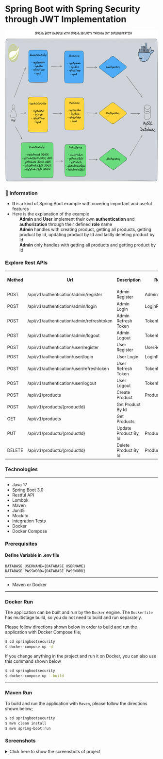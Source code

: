 # Spring Boot with Spring Security through JWT Implementation

<p align="center">
    <img src="screenshots/spring_boot_security_example_jwt_implementation.png" alt="Main Information" width="700" height="500">
</p>

### 📖 Information

<ul style="list-style-type:disc">
  <li><b>It</b> is a kind of Spring Boot example with covering important and useful features</li> 
  <li>Here is the explanation of the example
       <ul><b>Admin</b> and <b>User</b> implement their own <b>authentication</b> and <b>authorization</b> through their defined <b>role</b> name</ul>
       <ul><b>Admin</b> handles with creating product, getting all products, getting product by Id, updating product by Id and lastly deleting product by Id</ul>
       <ul><b>Admin</b> only handles with getting all products and getting product by Id</ul>
  </li>
</ul>

### Explore Rest APIs

<table style="width:100%">
  <tr>
      <th>Method</th>
      <th>Url</th>
      <th>Description</th>
      <th>Request Body</th>
      <th>Header</th>
      <th>Valid Path Variable</th>
      <th>No Path Variable</th>
  </tr>
  <tr>
      <td>POST</td>
      <td>/api/v1/authentication/admin/register</td>
      <td>Admin Register</td>
      <td>AdminRegisterRequest</td>
      <td></td>
      <td></td>
      <td></td>
  <tr>
  <tr>
      <td>POST</td>
      <td>/api/v1/authentication/admin/login</td>
      <td>Admin Login</td>
      <td>LoginRequest</td>
      <td></td>
      <td></td>
      <td></td>
  <tr>
  <tr>
      <td>POST</td>
      <td>/api/v1/authentication/admin/refreshtoken</td>
      <td>Admin Refresh Token</td>
      <td>TokenRefreshRequest</td>
      <td></td>
      <td></td>
      <td></td>
  <tr>
  <tr>
      <td>POST</td>
      <td>/api/v1/authentication/admin/logout</td>
      <td>Admin Logout</td>
      <td>TokenInvalidateRequest</td>
      <td></td>
      <td></td>
      <td></td>
  <tr>
  <tr>
      <td>POST</td>
      <td>/api/v1/authentication/user/register</td>
      <td>User Register</td>
      <td>UserRegisterRequest</td>
      <td></td>
      <td></td>
      <td></td>
  <tr>
  <tr>
      <td>POST</td>
      <td>/api/v1/authentication/user/login</td>
      <td>User Login</td>
      <td>LoginRequest</td>
      <td></td>
      <td></td>
      <td></td>
  <tr>
  <tr>
      <td>POST</td>
      <td>/api/v1/authentication/user/refreshtoken</td>
      <td>User Refresh Token</td>
      <td>TokenRefreshRequest</td>
      <td></td>
      <td></td>
      <td></td>
  <tr>
  <tr>
      <td>POST</td>
      <td>/api/v1/authentication/user/logout</td>
      <td>User Logout</td>
      <td>TokenInvalidateRequest</td>
      <td></td>
      <td></td>
      <td></td>
  <tr>
  <tr>
      <td>POST</td>
      <td>/api/v1/products</td>
      <td>Create Product</td>
      <td>ProductCreateRequest</td>
      <td></td>
      <td></td>
      <td></td>
  <tr>
  <tr>
      <td>POST</td>
      <td>/api/v1/products/{productId}</td>
      <td>Get Product By Id</td>
      <td></td>
      <td></td>
      <td>ProductId</td>
      <td></td>
  <tr>
  <tr>
      <td>GET</td>
      <td>/api/v1/products</td>
      <td>Get Products</td>
      <td></td>
      <td></td>
      <td></td>
      <td></td>
  <tr>
  <tr>
      <td>PUT</td>
      <td>/api/v1/products/{productId}</td>
      <td>Update Product By Id</td>
      <td>ProductUpdateRequest</td>
      <td></td>
      <td>ProductId</td>
      <td></td>
  <tr>
  <tr>
      <td>DELETE</td>
      <td>/api/v1/products/{productId}</td>
      <td>Delete Product By Id</td>
      <td>ProductUpdateRequest</td>
      <td></td>
      <td>ProductId</td>
      <td></td>
  <tr>
</table>


### Technologies

---
- Java 17
- Spring Boot 3.0
- Restful API
- Lombok
- Maven
- Junit5
- Mockito
- Integration Tests
- Docker
- Docker Compose


### Prerequisites

#### Define Variable in .env file

```
DATABASE_USERNAME={DATABASE_USERNAME}
DATABASE_PASSWORD={DATABASE_PASSWORD}
```

---
- Maven or Docker
---


### Docker Run
The application can be built and run by the `Docker` engine. The `Dockerfile` has multistage build, so you do not need to build and run separately.

Please follow directions shown below in order to build and run the application with Docker Compose file;

```sh
$ cd springbootsecurity
$ docker-compose up -d
```

If you change anything in the project and run it on Docker, you can also use this command shown below

```sh
$ cd springbootsecurity
$ docker-compose up --build
```

---
### Maven Run
To build and run the application with `Maven`, please follow the directions shown below;

```sh
$ cd springbootsecurity
$ mvn clean install
$ mvn spring-boot:run
```

### Screenshots

<details>
<summary>Click here to show the screenshots of project</summary>
    <p> Figure 1 </p>
    <img src ="screenshots/spring_1.PNG">
    <p> Figure 2 </p>
    <img src ="screenshots/spring_2.PNG">
    <p> Figure 3 </p>
    <img src ="screenshots/spring_3.PNG">
    <p> Figure 4 </p>
    <img src ="screenshots/spring_4.PNG">
    <p> Figure 5 </p>
    <img src ="screenshots/spring_5.PNG">
    <p> Figure 6 </p>
    <img src ="screenshots/spring_6.PNG">
    <p> Figure 7 </p>
    <img src ="screenshots/spring_7.PNG">
    <p> Figure 8 </p>
    <img src ="screenshots/spring_8.PNG">
    <p> Figure 9 </p>
    <img src ="screenshots/spring_9.PNG">
    <p> Figure 10 </p>
    <img src ="screenshots/spring_10.PNG">
    <p> Figure 11 </p>
    <img src ="screenshots/spring_11.PNG">
    <p> Figure 12 </p>
    <img src ="screenshots/spring_12.PNG">
    <p> Figure 13 </p>
    <img src ="screenshots/spring_13.PNG">
    <p> Figure 14 </p>
    <img src ="screenshots/spring_14.PNG">
    <p> Figure 15 </p>
    <img src ="screenshots/spring_15.PNG">
    <p> Figure 16 </p>
    <img src ="screenshots/spring_16.PNG">
</details>